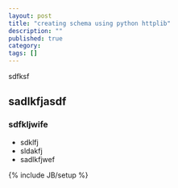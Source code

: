 ```yaml
---
layout: post
title: "creating schema using python httplib"
description: ""
published: true
category: 
tags: []
---
```


sdfksf

## sadlkfjasdf

### sdfkljwife

 - sdklfj
 - sldakfj
 - sadlkfjwef
 

{% include JB/setup %}
